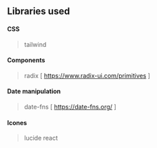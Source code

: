 ## Libraries used

#### CSS
> tailwind

#### Components
> radix
> [ https://www.radix-ui.com/primitives ]

#### Date manipulation
> date-fns [ https://date-fns.org/ ]

#### Icones
> lucide react